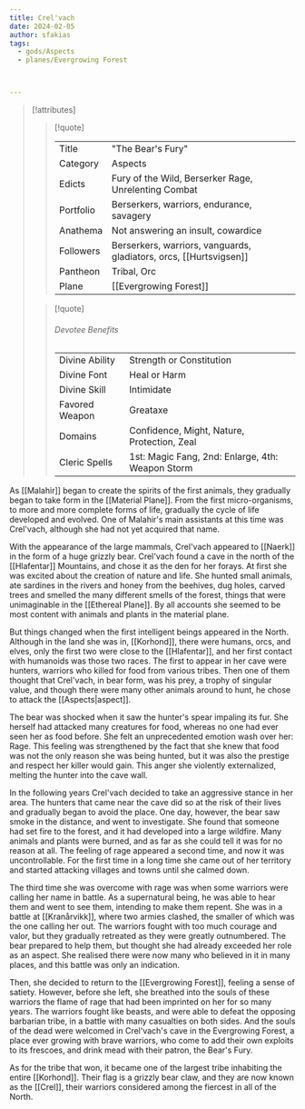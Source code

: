 ```yaml
---
title: Crel'vach
date: 2024-02-05
author: sfakias
tags:
  - gods/Aspects
  - planes/Evergrowing Forest



---
```

> [!attributes]
> 
> > [!quote]
> >
> > | | |
> > | --- | --- |
> > | Title | "The Bear's Fury" |
> > | Category | Aspects |
> > | Edicts | Fury of the Wild, Berserker Rage, Unrelenting Combat |
> > | Portfolio | Berserkers, warriors, endurance, savagery |
> > | Anathema | Not answering an insult, cowardice |
> > | Followers | Berserkers, warriors, vanguards, gladiators, orcs, [[Hurtsvigsen]] |
> > | Pantheon | Tribal, Orc |
> > | Plane | [[Evergrowing Forest]] |
>
> > [!quote]
> > 
> > ###### Devotee Benefits
> > | | |
> > | --- | --- |
> > | Divine Ability | Strength or Constitution |
> > | Divine Font | Heal or Harm |
> > | Divine Skill | Intimidate |
> > | Favored Weapon | Greataxe |
> > | Domains | Confidence, Might, Nature, Protection, Zeal |
> > | Cleric Spells | 1st: Magic Fang, 2nd: Enlarge, 4th: Weapon Storm |

As [[Malahir]] began to create the spirits of the first animals, they gradually began to take form in the [[Material Plane]]. From the first micro-organisms, to more and more complete forms of life, gradually the cycle of life developed and evolved. One of Malahir's main assistants at this time was Crel'vach, although she had not yet acquired that name.

With the appearance of the large mammals, Crel'vach appeared to [[Naerk]] in the form of a huge grizzly bear. Crel'vach found a cave in the north of the [[Hlafentar]] Mountains, and chose it as the den for her forays. At first she was excited about the creation of nature and life. She hunted small animals, ate sardines in the rivers and honey from the beehives, dug holes, carved trees and smelled the many different smells of the forest, things that were unimaginable in the [[Ethereal Plane]]. By all accounts she seemed to be most content with animals and plants in the material plane.

But things changed when the first intelligent beings appeared in the North. Although in the land she was in, [[Korhond]], there were humans, orcs, and elves, only the first two were close to the [[Hlafentar]], and her first contact with humanoids was those two races. The first to appear in her cave were hunters, warriors who killed for food from various tribes. Then one of them thought that Crel'vach, in bear form, was his prey, a trophy of singular value, and though there were many other animals around to hunt, he chose to attack the [[Aspects|aspect]].

The bear was shocked when it saw the hunter's spear impaling its fur. She herself had attacked many creatures for food, whereas no one had ever seen her as food before. She felt an unprecedented emotion wash over her: Rage. This feeling was strengthened by the fact that she knew that food was not the only reason she was being hunted, but it was also the prestige and respect her killer would gain. This anger she violently externalized, melting the hunter into the cave wall.

In the following years Crel'vach decided to take an aggressive stance in her area. The hunters that came near the cave did so at the risk of their lives and gradually began to avoid the place. One day, however, the bear saw smoke in the distance, and went to investigate. She found that someone had set fire to the forest, and it had developed into a large wildfire. Many animals and plants were burned, and as far as she could tell it was for no reason at all. The feeling of rage appeared a second time, and now it was uncontrollable. For the first time in a long time she came out of her territory and started attacking villages and towns until she calmed down.

The third time she was overcome with rage was when some warriors were calling her name in battle. As a supernatural being, he was able to hear them and went to see them, intending to make them repent. She was in a battle at [[Kranårvikk]], where two armies clashed, the smaller of which was the one calling her out. The warriors fought with too much courage and valor, but they gradually retreated as they were greatly outnumbered. The bear prepared to help them, but thought she had already exceeded her role as an aspect. She realised there were now many who believed in it in many places, and this battle was only an indication.

Then, she decided to return to the [[Evergrowing Forest]], feeling a sense of satiety. However, before she left, she breathed into the souls of these warriors the flame of rage that had been imprinted on her for so many years. The warriors fought like beasts, and were able to defeat the opposing barbarian tribe, in a battle with many casualties on both sides. And the souls of the dead were welcomed in Crel'vach's cave in the Evergrowing Forest, a place ever growing with brave warriors, who come to add their own exploits to its frescoes, and drink mead with their patron, the Bear's Fury.

As for the tribe that won, it became one of the largest tribe inhabiting the entire [[Korhond]]. Their flag is a grizzly bear claw, and they are now known as the [[Crel]], their warriors considered among the fiercest in all of the North.